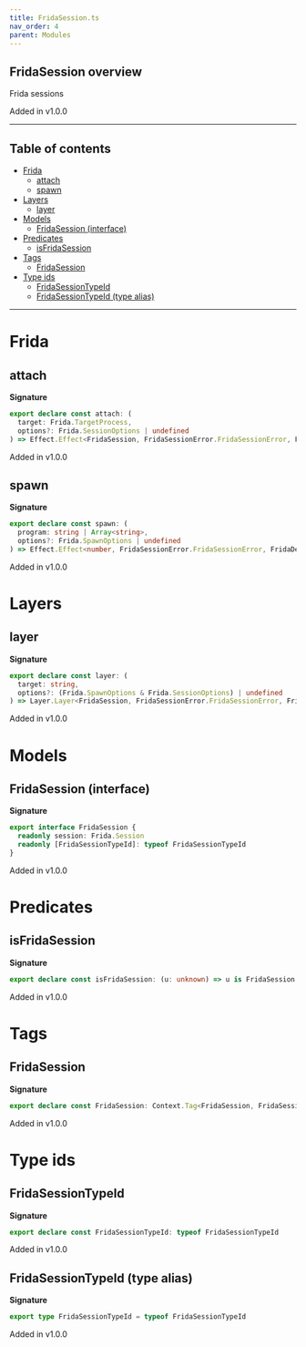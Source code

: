 ```yaml
---
title: FridaSession.ts
nav_order: 4
parent: Modules
---
```


## FridaSession overview

Frida sessions

Added in v1.0.0

---

<h2 class="text-delta">Table of contents</h2>

- [Frida](#frida)
  - [attach](#attach)
  - [spawn](#spawn)
- [Layers](#layers)
  - [layer](#layer)
- [Models](#models)
  - [FridaSession (interface)](#fridasession-interface)
- [Predicates](#predicates)
  - [isFridaSession](#isfridasession)
- [Tags](#tags)
  - [FridaSession](#fridasession)
- [Type ids](#type-ids)
  - [FridaSessionTypeId](#fridasessiontypeid)
  - [FridaSessionTypeId (type alias)](#fridasessiontypeid-type-alias)

---

# Frida

## attach

**Signature**

```ts
export declare const attach: (
  target: Frida.TargetProcess,
  options?: Frida.SessionOptions | undefined
) => Effect.Effect<FridaSession, FridaSessionError.FridaSessionError, FridaDevice.FridaDevice | Scope.Scope>
```

Added in v1.0.0

## spawn

**Signature**

```ts
export declare const spawn: (
  program: string | Array<string>,
  options?: Frida.SpawnOptions | undefined
) => Effect.Effect<number, FridaSessionError.FridaSessionError, FridaDevice.FridaDevice | Scope.Scope>
```

Added in v1.0.0

# Layers

## layer

**Signature**

```ts
export declare const layer: (
  target: string,
  options?: (Frida.SpawnOptions & Frida.SessionOptions) | undefined
) => Layer.Layer<FridaSession, FridaSessionError.FridaSessionError, FridaDevice.FridaDevice>
```

Added in v1.0.0

# Models

## FridaSession (interface)

**Signature**

```ts
export interface FridaSession {
  readonly session: Frida.Session
  readonly [FridaSessionTypeId]: typeof FridaSessionTypeId
}
```

Added in v1.0.0

# Predicates

## isFridaSession

**Signature**

```ts
export declare const isFridaSession: (u: unknown) => u is FridaSession
```

Added in v1.0.0

# Tags

## FridaSession

**Signature**

```ts
export declare const FridaSession: Context.Tag<FridaSession, FridaSession>
```

Added in v1.0.0

# Type ids

## FridaSessionTypeId

**Signature**

```ts
export declare const FridaSessionTypeId: typeof FridaSessionTypeId
```

Added in v1.0.0

## FridaSessionTypeId (type alias)

**Signature**

```ts
export type FridaSessionTypeId = typeof FridaSessionTypeId
```

Added in v1.0.0
